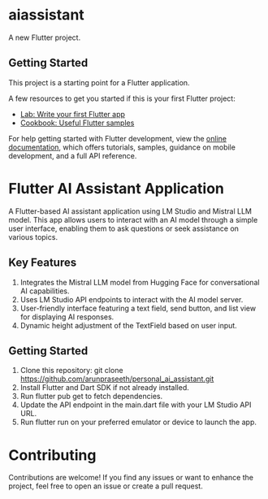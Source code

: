 # aiassistant

A new Flutter project.

## Getting Started

This project is a starting point for a Flutter application.

A few resources to get you started if this is your first Flutter project:

- [Lab: Write your first Flutter app](https://docs.flutter.dev/get-started/codelab)
- [Cookbook: Useful Flutter samples](https://docs.flutter.dev/cookbook)

For help getting started with Flutter development, view the
[online documentation](https://docs.flutter.dev/), which offers tutorials,
samples, guidance on mobile development, and a full API reference.

# Flutter AI Assistant Application
A Flutter-based AI assistant application using LM Studio and Mistral LLM model. This app allows users to interact with an AI model through a simple user interface, enabling them to ask questions or seek assistance on various topics.

## Key Features
1. Integrates the Mistral LLM model from Hugging Face for conversational AI capabilities.
2. Uses LM Studio API endpoints to interact with the AI model server.
3. User-friendly interface featuring a text field, send button, and list view for displaying AI responses.
4. Dynamic height adjustment of the TextField based on user input.

## Getting Started
1. Clone this repository: git clone https://github.com/arunpraseeth/personal_ai_assistant.git
2. Install Flutter and Dart SDK if not already installed.
3. Run flutter pub get to fetch dependencies.
4. Update the API endpoint in the main.dart file with your LM Studio API URL.
5. Run flutter run on your preferred emulator or device to launch the app.

# Contributing
Contributions are welcome! If you find any issues or want to enhance the project, feel free to open an issue or create a pull request.